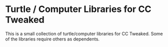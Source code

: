 # Turtle / Computer Libraries for CC Tweaked

This is a small collection of turtle/computer libraries for CC Tweaked.
Some of the libraries require others as dependents.
